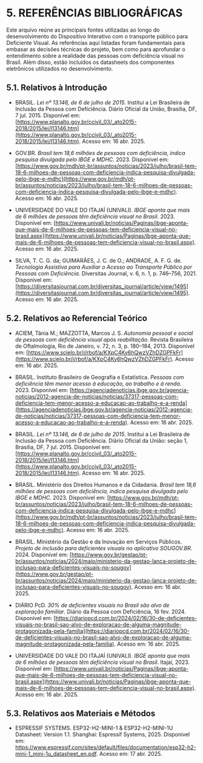 # 5. REFERÊNCIAS BIBLIOGRÁFICAS

Este arquivo reúne as principais fontes utilizadas ao longo do desenvolvimento do Dispositivo Interativo com o transporte público para Deficiente Visual. As referências aqui listadas foram fundamentais para embasar as decisões técnicas do projeto, bem como para aprofundar o entendimento sobre a realidade das pessoas com deficiência visual no Brasil. Além disso, estão incluídos os datasheets dos componentes eletrônicos utilizados no desenvolvimento.

## 5.1. Relativos à Introdução

- BRASIL. *Lei nº 13.146, de 6 de julho de 2015*. Institui a Lei Brasileira de Inclusão da Pessoa com Deficiência. Diário Oficial da União, Brasília, DF, 7 jul. 2015. Disponível em: [https://www.planalto.gov.br/ccivil_03/_ato2015-2018/2015/lei/l13146.htm](https://www.planalto.gov.br/ccivil_03/_ato2015-2018/2015/lei/l13146.htm). Acesso em: 16 abr. 2025.

- GOV.BR. *Brasil tem 18,6 milhões de pessoas com deficiência, indica pesquisa divulgada pelo IBGE e MDHC*. 2023. Disponível em: [https://www.gov.br/mdh/pt-br/assuntos/noticias/2023/julho/brasil-tem-18-6-milhoes-de-pessoas-com-deficiencia-indica-pesquisa-divulgada-pelo-ibge-e-mdhc](https://www.gov.br/mdh/pt-br/assuntos/noticias/2023/julho/brasil-tem-18-6-milhoes-de-pessoas-com-deficiencia-indica-pesquisa-divulgada-pelo-ibge-e-mdhc). Acesso em: 16 abr. 2025.

- UNIVERSIDADE DO VALE DO ITAJAÍ (UNIVALI). *IBGE aponta que mais de 6 milhões de pessoas têm deficiência visual no Brasil*. 2023. Disponível em: [https://www.univali.br/noticias/Paginas/ibge-aponta-que-mais-de-6-milhoes-de-pessoas-tem-deficiencia-visual-no-brasil.aspx](https://www.univali.br/noticias/Paginas/ibge-aponta-que-mais-de-6-milhoes-de-pessoas-tem-deficiencia-visual-no-brasil.aspx). Acesso em: 16 abr. 2025.

- SILVA, T. C. G. da; GUIMARÃES, J. C. de O.; ANDRADE, A. F. G. de. *Tecnologia Assistiva para Auxiliar o Acesso ao Transporte Público por Pessoas com Deficiência*. Diversitas Journal, v. 6, n. 1, p. 746–756, 2021. Disponível em: [https://diversitasjournal.com.br/diversitas_journal/article/view/1495](https://diversitasjournal.com.br/diversitas_journal/article/view/1495). Acesso em: 16 abr. 2025.

## 5.2. Relativos ao Referencial Teórico

- ACIEM, Tânia M.; MAZZOTTA, Marcos J. S. *Autonomia pessoal e social de pessoas com deficiência visual após reabilitação*. Revista Brasileira de Oftalmologia, Rio de Janeiro, v. 72, n. 3, p. 180–184, 2013. Disponível em: [https://www.scielo.br/j/rbof/a/KXpC4Ky6hQwzVZhDZGPFkFr](https://www.scielo.br/j/rbof/a/KXpC4Ky6hQwzVZhDZGPFkFr). Acesso em: 16 abr. 2025.

- BRASIL. Instituto Brasileiro de Geografia e Estatística. *Pessoas com deficiência têm menor acesso à educação, ao trabalho e à renda*. 2023. Disponível em: [https://agenciadenoticias.ibge.gov.br/agencia-noticias/2012-agencia-de-noticias/noticias/37317-pessoas-com-deficiencia-tem-menor-acesso-a-educacao-ao-trabalho-e-a-renda](https://agenciadenoticias.ibge.gov.br/agencia-noticias/2012-agencia-de-noticias/noticias/37317-pessoas-com-deficiencia-tem-menor-acesso-a-educacao-ao-trabalho-e-a-renda). Acesso em: 16 abr. 2025.

- BRASIL. *Lei nº 13.146, de 6 de julho de 2015*. Institui a Lei Brasileira de Inclusão da Pessoa com Deficiência. Diário Oficial da União: seção 1, Brasília, DF, 7 jul. 2015. Disponível em: [https://www.planalto.gov.br/ccivil_03/_ato2015-2018/2015/lei/l13146.htm](https://www.planalto.gov.br/ccivil_03/_ato2015-2018/2015/lei/l13146.htm). Acesso em: 16 abr. 2025.

- BRASIL. Ministério dos Direitos Humanos e da Cidadania. *Brasil tem 18,6 milhões de pessoas com deficiência, indica pesquisa divulgada pelo IBGE e MDHC*. 2023. Disponível em: [https://www.gov.br/mdh/pt-br/assuntos/noticias/2023/julho/brasil-tem-18-6-milhoes-de-pessoas-com-deficiencia-indica-pesquisa-divulgada-pelo-ibge-e-mdhc](https://www.gov.br/mdh/pt-br/assuntos/noticias/2023/julho/brasil-tem-18-6-milhoes-de-pessoas-com-deficiencia-indica-pesquisa-divulgada-pelo-ibge-e-mdhc). Acesso em: 16 abr. 2025.

- BRASIL. Ministério da Gestão e da Inovação em Serviços Públicos. *Projeto de inclusão para deficientes visuais no aplicativo SOUGOV.BR*. 2024. Disponível em: [https://www.gov.br/gestao/pt-br/assuntos/noticias/2024/maio/ministerio-da-gestao-lanca-projeto-de-inclusao-para-deficientes-visuais-no-sougov](https://www.gov.br/gestao/pt-br/assuntos/noticias/2024/maio/ministerio-da-gestao-lanca-projeto-de-inclusao-para-deficientes-visuais-no-sougov). Acesso em: 16 abr. 2025.

- DIÁRIO PcD. *30% de deficientes visuais no Brasil são alvo de exploração familiar*. Diário da Pessoa com Deficiência, 16 fev. 2024. Disponível em: [https://diariopcd.com.br/2024/02/16/30-de-deficientes-visuais-no-brasil-sao-alvo-de-exploracao-de-alguma-magnitude-protagonizada-pela-familia](https://diariopcd.com.br/2024/02/16/30-de-deficientes-visuais-no-brasil-sao-alvo-de-exploracao-de-alguma-magnitude-protagonizada-pela-familia). Acesso em: 16 abr. 2025.

- UNIVERSIDADE DO VALE DO ITAJAÍ (UNIVALI). *IBGE aponta que mais de 6 milhões de pessoas têm deficiência visual no Brasil*. Itajaí, 2023. Disponível em: [https://www.univali.br/noticias/Paginas/ibge-aponta-que-mais-de-6-milhoes-de-pessoas-tem-deficiencia-visual-no-brasil.aspx](https://www.univali.br/noticias/Paginas/ibge-aponta-que-mais-de-6-milhoes-de-pessoas-tem-deficiencia-visual-no-brasil.aspx). Acesso em: 16 abr. 2025.

## 5.3. Relativos aos Materiais e Métodos

- ESPRESSIF SYSTEMS. ESP32-H2-MINI-1 & ESP32-H2-MINI-1U Datasheet: Version 1.1. Shanghai: Espressif Systems, 2025. Disponível em: https://www.espressif.com/sites/default/files/documentation/esp32-h2-mini-1_mini-1u_datasheet_en.pdf. Acesso em: 17 abr. 2025.